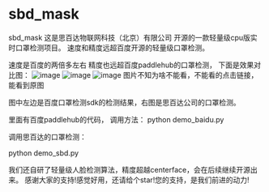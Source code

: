 # sbd_mask
sbd_mask
这是思百达物联网科技（北京）有限公司 开源的一款轻量级cpu版实时口罩检测项目。
速度和精度远超百度开源的轻量级口罩检测。

 速度是百度的两倍多左右
 精度也远超百度paddlehub的口罩检测，
 下面是效果对比图：
 ![image](https://github.com/sbdcv/sbd_mask/raw/master/images/1582529835.png)
 ![image](https://github.com/sbdcv/sbd_mask/raw/master/images/1582530011.png)
 ![image](https://github.com/sbdcv/sbd_mask/raw/master/images/1582529835.png)
 图片不知为啥不能看，不能看的点击链接，能看到原图

图中左边是百度口罩检测sdk的检测结果，右图是思百达公司的口罩检测。

里面有百度paddlehub的代码，
调用方法：
python demo_baidu.py

调用思百达的口罩检测：

python demo_sbd.py

我们还自研了轻量级人脸检测算法，精度超越centerface，会在后续继续开源出来。
感谢大家的支持!感觉好用，还请给个star!您的支持，是我们前进的动力!
